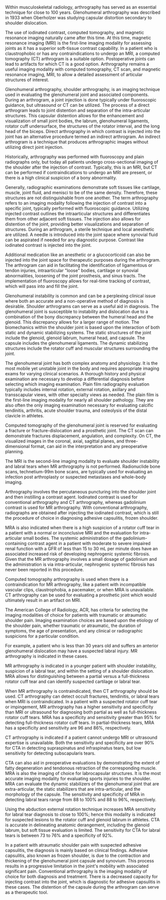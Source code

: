 Within musculoskeletal radiology, arthrography has served as an essential technique for close to 100 years. Glenohumeral arthrography was described in 1933 when Oberholzer was studying capsular distortion secondary to shoulder dislocation.

The use of iodinated contrast, computed tomography, and magnetic resonance imaging naturally came after this time. At this time, magnetic resonance imaging (MRI) is the first-line imaging modality for assessing joints as it has a superior soft-tissue contrast capability. In a patient who is claustrophobic or has any contraindications to undergo an MRI, a computed tomography (CT) arthrogram is a suitable option. Postoperative joints can lead to artifacts for which CT is a good option. Arthrography remains a useful imaging modality with computed tomography, CT scan, and magnetic resonance imaging, MRI, to allow a detailed assessment of articular structures of interest.

Glenohumeral arthrography, shoulder arthrography, is an imaging technique used in evaluating the glenohumeral joint and associated components. During an arthrogram, a joint injection is done typically under fluoroscopic guidance, but ultrasound or CT can be utilized. The process of a direct arthrogram leads to joint distention and separation of the intra-articular structures. This capsular distention allows for the enhancement and visualization of small joint bodies, the labrum, glenohumeral ligaments, rotator cuff undersurface, the structures of the rotator interval, and the long head of the biceps. Direct arthrography in which contrast is injected into the joint has an alternative procedure termed an indirect arthrogram. An indirect arthrogram is a technique that produces arthrographic images without utilizing direct joint injection.

Historically, arthrography was performed with fluoroscopy and plain radiographs only, but today all patients undergo cross-sectional imaging of the shoulder after the injection of contrast. Typically, this is an MRI, but CT can be performed if contraindications to undergo an MRI are present, or there is a high clinical suspicion of a bony abnormality.

Generally, radiographic examinations demonstrate soft tissues like cartilage, muscle, joint fluid, and menisci to be of the same density. Therefore, these structures are not distinguishable from one another. The term arthrography refers to an imaging modality following the injection of contrast into a specific joint, typically performed with fluoroscopic guidance. Utilizing injected contrast outlines the intraarticular structures and differentiates them from other adjacent soft tissues. The injection also allows for distention of the joint, providing better visualizations and separation of structures. During an arthrogram, a sterile technique and local anesthetic are utilized. A needle is introduced into the joint space where synovial fluid can be aspirated if needed for any diagnostic purpose. Contrast like iodinated contrast is injected into the joint.

Additional medication like an anesthetic or a glucocorticoid can also be injected into the joint space for therapeutic purposes during the arthrogram. The arthrogram can aid in facilitating the identification of ligamentous or tendon injuries, intraarticular "loose" bodies, cartilage or synovial abnormalities, loosening of the joint prosthesis, and sinus tracts. The implementation of fluoroscopy allows for real-time tracking of contrast, which will pass into and fill the joint.

Glenohumeral instability is common and can be a perplexing clinical issue where both an accurate and a non-operative method of diagnosis is desirable. Shoulder arthrograms can serve as a useful aid in diagnosis. The glenohumeral joint is susceptible to instability and dislocation due to a combination of the bony discrepancy between the humeral head and the glenoid. This discrepancy allows for a larger range of motion. The biomechanics within the shoulder joint is based upon the interaction of both static and dynamic stabilizing systems. The static structures of the joint include the glenoid, glenoid labrum, humeral head, and capsule. The capsule includes the glenohumeral ligaments. The dynamic stabilizing structures include the rotator cuff and muscular structures surrounding the joint.

The glenohumeral joint has both complex anatomy and physiology. It is the most mobile yet unstable joint in the body and requires appropriate imaging exams for varying clinical scenarios. A thorough history and physical examination are necessary to develop a differential diagnosis before selecting which imaging examination. Plain film radiography evaluation typically includes internal rotation, external rotation, axillary and transscapular views, with other specialty views as needed. The plain film is the first-line imaging modality for nearly all shoulder pathology. They are also often the only imaging examination necessary for evaluating calcific tendinitis, arthritis, acute shoulder trauma, and osteolysis of the distal clavicle in athletes.

Computed tomography of the glenohumeral joint is reserved for evaluating a fracture or fracture-dislocation and a prosthetic joint. The CT scan can demonstrate fractures displacement, angulation, and complexity. On CT, the visualized images in the coronal, axial, sagittal planes, and three-dimensional format, can aid in the interpretation and any preoperative planning.

The MRI is the second-line imaging modality to evaluate shoulder instability and labral tears when MR arthrography is not performed. Radionuclide bone scans, technetium-99m bone scans, are typically used for evaluating an infection post arthroplasty or suspected metastases and whole-body imaging.

Arthrography involves the percutaneous puncturing into the shoulder joint and then instilling a contrast agent. Iodinated contrast is used for conventional arthrography and CT arthrography, whereas gadolinium contrast is used for MR arthrography. With conventional arthrography, radiographs are obtained after injecting the iodinated contrast, which is still the procedure of choice in diagnosing adhesive capsulitis, frozen shoulder.

MRA is also indicated when there is a high suspicion of a rotator cuff tear in a patient with a normal or inconclusive MRI and the evaluation for intra-articular small bodies. The systemic administration of the gadolinium-containing contrast agent in a patient with moderate to severe impaired renal function with a GFR of less than 15 to 30 mL per minute does have an associated increased risk of developing nephrogenic systemic fibrosis. Given that the MR arthrography involves a small dosage of gadolinium and the administration is via intra-articular, nephrogenic systemic fibrosis has never been reported in this procedure.

Computed tomography arthrography is used when there is a contraindication for MR arthrography, like a patient with incompatible vascular clips, claustrophobia, a pacemaker, or when MRA is unavailable. CT arthrography can be used for evaluating a prosthetic joint which would ultimately result in an artifact on MRI.

The American College of Radiology, ACR, has criteria for selecting the imaging modalities of choice for patients with traumatic or atraumatic shoulder pain. Imaging examination choices are based upon the etiology of the shoulder pain, whether traumatic or atraumatic, the duration of symptoms, the age of presentation, and any clinical or radiographic suspicions for a particular condition.

For example, a patient who is less than 30 years old and suffers an anterior glenohumeral dislocation may have a suspected labral injury. MR arthrography is indicated in these cases.

MR arthrography is indicated in a younger patient with shoulder instability, suspicion of a labral tear, and within the setting of a shoulder dislocation. MRA allows for distinguishing between a partial versus a full-thickness rotator cuff tear and can identify suspected cartilage or labral tear.

When MR arthrography is contraindicated, then CT arthrography should be used. CT arthrography can detect occult fractures, tendinitis, or labral tears when MRI is contraindicated. In a patient with a suspected rotator cuff tear or impingement, MR arthrography has a higher sensitivity and specificity than MRI or ultrasound for diagnosing both partial as well as full-thickness rotator cuff tears. MRA has a specificity and sensitivity greater than 95% for detecting full-thickness rotator cuff tears. In partial-thickness tears, MRA has a specificity and sensitivity are 96 and 86%, respectively.

CT arthrography is indicated if a patient cannot undergo MRI or ultrasound expertise is unavailable. Both the sensitivity and specificity are over 90% for CTA in detecting supraspinatus and infraspinatus tears, but low sensitivity for detecting subscapularis tears.

CTA can also aid in preoperative evaluations by demonstrating the extent of fatty degeneration and tendonous retraction of the corresponding muscle. MRA is also the imaging of choice for labrocapsular structures. It is the most accurate imaging modality for evaluating sports injuries to the shoulder. MRA can evaluate the dynamic stabilizers of the glenohumeral joint that are extra-articular, the static stabilizers that are intra-articular, and the morphology of the capsule. The sensitivity and specificity of MRA in detecting labral tears range from 88 to 100% and 88 to 96%, respectively.

Using the abduction external rotation technique increases MRA sensitivity for labral tear diagnosis to close to 100%; hence this modality is indicated for suspected lesions to the rotator cuff and glenoid labrum in athletes. CTA is accurate in delineating anatomic derangement, including the glenoid labrum, but soft tissue evaluation is limited. The sensitivity for CTA for labral tears is between 73 to 76% and a specificity of 92%.

In a patient with atraumatic shoulder pain with suspected adhesive capsulitis, the diagnosis is mainly based on clinical findings. Adhesive capsulitis, also known as frozen shoulder, is due to the contraction and thickening of the glenohumeral joint capsule and synovium. This process results in a progressive limitation in the joint's mobility with associated significant pain. Conventional arthrography is the imaging modality of choice for both diagnosis and treatment. There is a decreased capacity for injecting contrast into the joint, which is diagnostic for adhesive capsulitis in these cases. The distention of the capsule during the arthrogram can serve as a therapeutic tool.